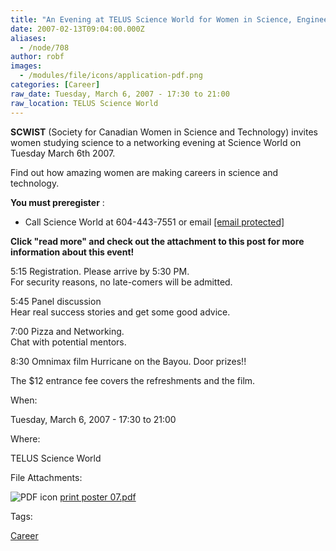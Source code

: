 ```yaml
---
title: "An Evening at TELUS Science World for Women in Science, Engineering and Technology"
date: 2007-02-13T09:04:00.000Z
aliases:
  - /node/708
author: robf
images:
  - /modules/file/icons/application-pdf.png
categories: [Career]
raw_date: Tuesday, March 6, 2007 - 17:30 to 21:00
raw_location: TELUS Science World
---
```


**SCWIST** (Society for Canadian Women in Science and Technology) invites
women studying science to a networking evening at Science World on
Tuesday March 6th 2007.

Find out how amazing women are making careers in science and technology.

**You must preregister** :
- Call Science World at 604-443-7551 or email [\[email protected\]](/cdn-cgi/l/email-protection#bcd6cfdfd3c8c8fccfdfd5d9d2dfd9cbd3ced0d892dedf92dfdd)

**Click "read more" and check out the attachment to this post for more
information about this event!**

5:15 Registration. Please arrive by 5:30 PM. \
For security reasons, no late-comers will be admitted.

5:45 Panel discussion \
Hear real success stories and get some good advice.

7:00 Pizza and Networking. \
Chat with potential mentors.

8:30 Omnimax film Hurricane on the Bayou. Door prizes!!

The $12 entrance fee covers the refreshments and the film.

When: 

Tuesday, March 6, 2007 - 17:30 to 21:00

Where: 

TELUS Science World

File Attachments: 

 ![PDF icon](/modules/file/icons/application-pdf.png "application/pdf") [print poster 07.pdf](https://ubccsss.org/files/print%20poster%2007.pdf)

Tags: 

[Career](/career)
